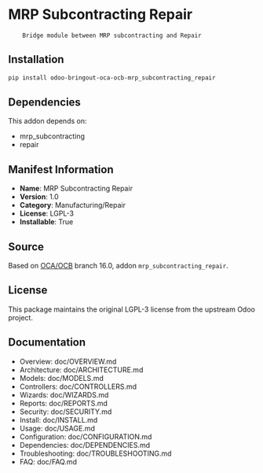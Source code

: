 # MRP Subcontracting Repair


        Bridge module between MRP subcontracting and Repair
    

## Installation

```bash
pip install odoo-bringout-oca-ocb-mrp_subcontracting_repair
```

## Dependencies

This addon depends on:
- mrp_subcontracting
- repair

## Manifest Information

- **Name**: MRP Subcontracting Repair
- **Version**: 1.0
- **Category**: Manufacturing/Repair
- **License**: LGPL-3
- **Installable**: True

## Source

Based on [OCA/OCB](https://github.com/OCA/OCB) branch 16.0, addon `mrp_subcontracting_repair`.

## License

This package maintains the original LGPL-3 license from the upstream Odoo project.

## Documentation

- Overview: doc/OVERVIEW.md
- Architecture: doc/ARCHITECTURE.md
- Models: doc/MODELS.md
- Controllers: doc/CONTROLLERS.md
- Wizards: doc/WIZARDS.md
- Reports: doc/REPORTS.md
- Security: doc/SECURITY.md
- Install: doc/INSTALL.md
- Usage: doc/USAGE.md
- Configuration: doc/CONFIGURATION.md
- Dependencies: doc/DEPENDENCIES.md
- Troubleshooting: doc/TROUBLESHOOTING.md
- FAQ: doc/FAQ.md
